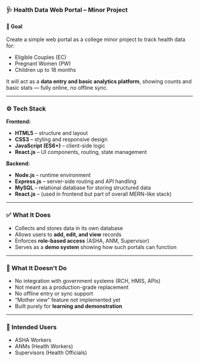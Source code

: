 ### 🩺 Health Data Web Portal – Minor Project

#### 📌 Goal

Create a simple web portal as a college minor project to track health data for:

* Eligible Couples (EC)
* Pregnant Women (PW)
* Children up to 18 months

It will act as a **data entry and basic analytics platform**, showing counts and basic stats — fully online, no offline sync.

---

### ⚙️ Tech Stack

**Frontend:**

* **HTML5** – structure and layout
* **CSS3** – styling and responsive design
* **JavaScript (ES6+)** – client-side logic
* **React.js** – UI components, routing, state management

**Backend:**

* **Node.js** – runtime environment
* **Express.js** – server-side routing and API handling
* **MySQL** – relational database for storing structured data
* **React.js** – (used in frontend but part of overall MERN-like stack)

---

### ✅ What It Does

* Collects and stores data in its own database
* Allows users to **add, edit, and view** records
* Enforces **role-based access** (ASHA, ANM, Supervisor)
* Serves as a **demo system** showing how such portals can function

---

### 🚫 What It Doesn’t Do

* No integration with government systems (RCH, HMIS, APIs)
* Not meant as a production-grade replacement
* No offline entry or sync support
* “Mother view” feature not implemented yet
* Built purely for **learning and demonstration**

---

### 👤 Intended Users

* ASHA Workers
* ANMs (Health Workers)
* Supervisors (Health Officials)